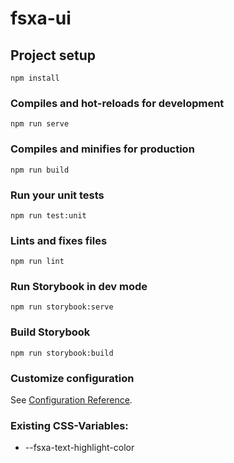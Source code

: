 # fsxa-ui

## Project setup
```
npm install
```

### Compiles and hot-reloads for development
```
npm run serve
```

### Compiles and minifies for production
```
npm run build
```

### Run your unit tests
```
npm run test:unit
```

### Lints and fixes files
```
npm run lint
```

### Run Storybook in dev mode
```
npm run storybook:serve
```

### Build Storybook
```
npm run storybook:build
```

### Customize configuration
See [Configuration Reference](https://cli.vuejs.org/config/).


### Existing CSS-Variables:
- --fsxa-text-highlight-color
